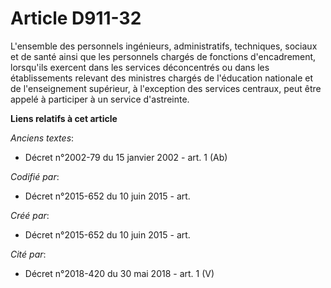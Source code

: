 # Article D911-32

L'ensemble des personnels ingénieurs, administratifs, techniques, sociaux et de santé ainsi que les personnels chargés de
fonctions d'encadrement, lorsqu'ils exercent dans les services déconcentrés ou dans les établissements relevant des ministres
chargés de l'éducation nationale et de l'enseignement supérieur, à l'exception des services centraux, peut être appelé à
participer à un service d'astreinte.

**Liens relatifs à cet article**

_Anciens textes_:

  - Décret n°2002-79 du 15 janvier 2002 - art. 1 (Ab)

_Codifié par_:

  - Décret n°2015-652 du 10 juin 2015 - art.

_Créé par_:

  - Décret n°2015-652 du 10 juin 2015 - art.

_Cité par_:

  - Décret n°2018-420 du 30 mai 2018 - art. 1 (V)

